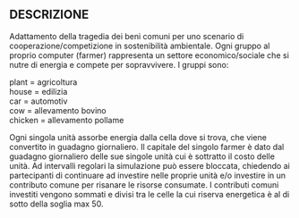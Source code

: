 ## DESCRIZIONE

Adattamento della tragedia dei beni comuni per uno scenario di cooperazione/competizione in sostenibilità ambientale. Ogni gruppo al proprio computer (farmer) rappresenta un settore economico/sociale che si nutre di energia e compete per sopravvivere. I gruppi sono:

plant = agricoltura\
house = edilizia\
car = automotiv\
cow = allevamento bovino\
chicken = allevamento pollame

Ogni singola unità assorbe energia dalla cella dove si trova, che viene convertito in guadagno giornaliero. Il capitale del singolo farmer è dato dal guadagno giornaliero delle sue singole unità cui è sottratto il costo delle unità. Ad intervalli regolari la simulazione può essere bloccata, chiedendo ai partecipanti di continuare ad investire nelle proprie unità e/o investire in un contributo comune per risanare le risorse consumate. I contributi comuni investiti vengono sommati e divisi tra le celle la cui riserva energetica è al di sotto della soglia max 50.
